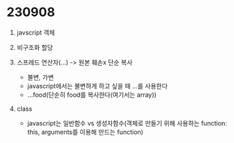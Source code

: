 # 230908


1. javscript 객체

2. 비구조화 할당

3. 스프레드 연산자(...) -> 원본 훼손x 단순 복사
   - 불변, 가변
   - javascript에서는 불변하게 하고 싶을 때 ...를 사용한다
   - ...food(단순히 food를 복사한다(여기서는 array))

4. class
   - javascript는 일반함수 vs 생성자함수(객체로 만들기 위해 사용하는 function: this, arguments를 이용해 만드는 function)
   
